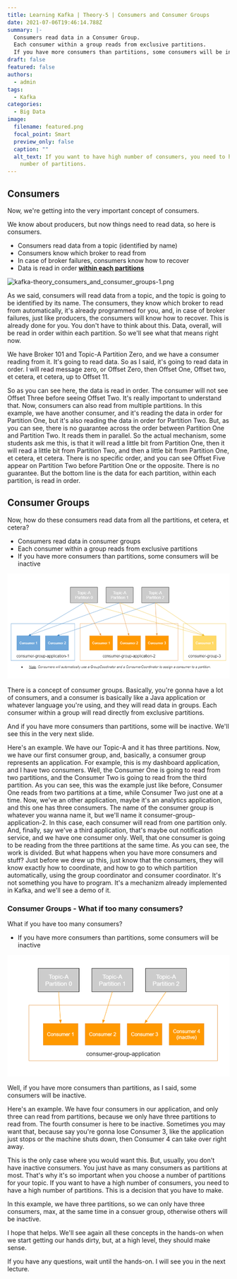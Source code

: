```yaml
---
title: Learning Kafka | Theory-5 | Consumers and Consumer Groups
date: 2021-07-06T19:46:14.788Z
summary: |-
  Consumers read data in a Consumer Group.
  Each consumer within a group reads from exclusive partitions.
  If you have more consumers than partitions, some consumers will be inactive.
draft: false
featured: false
authors:
  - admin
tags:
  - Kafka
categories:
  - Big Data
image:
  filename: featured.png
  focal_point: Smart
  preview_only: false
  caption: ""
  alt_text: If you want to have high number of consumers, you need to have a high
    number of partitions.
---
```

## Consumers

Now, we're getting into the very important concept of consumers.

We know about producers, but now things need to read data, so here is consumers.

* Consumers read data from a topic (identified by name)
* Consumers know which broker to read from
* In case of broker failures, consumers know how to recover
* Data is read in order <ins>**within each partitions**</ins>

![kafka-theory_consumers_and_consumer_groups-1.png]()

As we said, consumers will read data from a topic, and the topic is going to be identified by its name. The consumers, they know which broker to read from automatically, it's already programmed for you, and, in case of broker failures, just like producers, the consumers will know how to recover. This is already done for you. You don't have to think about this. Data, overall, will be read in order within each partition.
So we'll see what that means right now.

We have Broker 101 and Topic-A Partition Zero, and we have a consumer reading from it.
It's going to read data. So as I said, it's going to read data in order.
I will read message zero, or Offset Zero, then Offset One, Offset two, et cetera, et cetera, up to Offset 11.

So as you can see here, the data is read in order.
The consumer will not see Offset Three before seeing Offset Two.
It's really important to understand that. Now, consumers can also read from multiple partitions.
In this example, we have another consumer, and it's reading the data in order for Partition One, but it's also reading the data in order for Partition Two.
But, as you can see, there is no guarantee across the order between Partition One and Partition Two.
It reads them in parallel.
So the actual mechanism, some students ask me this, is that it will read a little bit from Partition One, then it will read a little bit from Partition Two, and then a little bit from Partition One, et cetera, et cetera.
There is no specific order, and you can see Offset Five appear on Partition Two before Partition One or the opposite.
There is no guarantee.
But the bottom line is the data for each partition, within each partition, is read in order.

## Consumer Groups

Now, how do these consumers read data from all the partitions, et cetera, et cetera?

* Consumers read data in consumer groups
* Each consumer within a group reads from exclusive partitions
* If you have more consumers than partitions, some consumers will be inactive

![kafka-theory_consumers_and_consumer_groups-2.png](kafka-theory_consumers_and_consumer_groups-2.png)

There is a concept of consumer groups. Basically, you're gonna have a lot of consumers, and a consumer is basically like a Java application or whatever language you're using, and they will read data in groups.
Each consumer within a group will read directly from exclusive partitions.

And if you have more consumers than partitions, some will be inactive.
We'll see this in the very next slide.

Here's an example.
We have our Topic-A and it has three partitions. Now, we have our first consumer group, and, basically, a consumer group represents an application.
For example, this is my dashboard application, and I have two consumers.
Well, the Consumer One is going to read from two partitions, and the Consumer Two is going to read from the third partition.
As you can see, this was the example just like before, Consumer One reads from two partitions at a time, while Consumer Two just one at a time.
Now, we've an other application, maybe it's an analytics application, and this one has three consumers.
The name of the consumer group is whatever you wanna name it, but we'll name it consumer-group-application-2.
In this case, each consumer will read from one partition only.
And, finally, say we've a third application, that's maybe out notification service, and we have one consumer only.
Well, that one consumer is going to be reading from the three partitions at the same time.
As you can see, the work is divided.
But what happens when you have more consumers and stuff?
Just before we drew up this, just know that the consumers, they will know exactly how to coordinate, and how to go to which partition automatically, using the group coordinator and consumer coordinator.
It's not something you have to program. It's a mechanizm already implemented in Kafka, and we'll see a demo of it.

### Consumer Groups - What if too many consumers?

What if you have too many consumers?

* If you have more consumers than partitions, some consumers will be inactive

![kafka-theory_consumers_and_consumer_groups-3.png](kafka-theory_consumers_and_consumer_groups-3.png)

Well, if you have more consumers than partitions, as I said, some consumers will be inactive.

Here's an example.
We have four consumers in our application, and only three can read from partitions, because we only have three partitions to read from.
The fourth consumer is here to be inactive.
Sometimes you may want that, because say you're gonna lose Consumer 3, like the application just stops or the machine shuts down, then Consumer 4 can take over right away.

This is the only case where you would want this.
But, usually, you don't have inactive consumers. You just have as many consumers as partitions at most.
That's why it's so important when you choose a number of partitions for your topic.
If you want to have a high number of consumers, you need to have a high number of partitions. This is a decision that you have to make.

In this example, we have three partitions, so we can only have three consumers, max, at the same time in a consuer group, otherwise others will be inactive.

I hope that helps. We'll see again all these concepts in the hands-on when we start getting our hands dirty, but, at a high level, they should make sense.

If you have any questions, wait until the hands-on.
I will see you in the next lecture.
